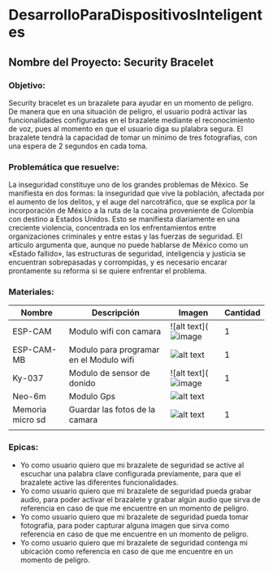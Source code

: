 # DesarrolloParaDispositivosInteligentes

## Nombre del Proyecto: Security Bracelet

### Objetivo:

Security bracelet es un brazalete para ayudar en un momento de peligro. De manera que en una situación de peligro, 
el usuario podrá activar las funcionalidades configuradas en el brazalete mediante el reconocimiento de voz, pues
al momento en que el usuario diga su plalabra segura. El brazalete tendrá la capacidad de tomar un minimo de tres 
fotografias, con una espera de 2 segundos en cada toma.




### Problemática que resuelve:

La inseguridad constituye uno de los grandes problemas de México. Se manifiesta en dos formas: la inseguridad que vive
la población, afectada por el aumento de los delitos, y el auge del narcotráfico, que se explica por la incorporación 
de México a la ruta de la cocaína proveniente de Colombia con destino a Estados Unidos. Esto se manifiesta diariamente 
en una creciente violencia, concentrada en los enfrentamientos entre organizaciones criminales y entre estas y las 
fuerzas de seguridad. El artículo argumenta que, aunque no puede hablarse de México como un «Estado fallido», las 
estructuras de seguridad, inteligencia y justicia se encuentran sobrepasadas y corrompidas, y es necesario encarar
prontamente su reforma si se quiere enfrentar el problema.


### Materiales:
| Nombre     | Descripción | Imagen | Cantidad|
| ---------- | ------ | --------| ------ |
| ESP-CAM    | Modulo wifi con camara | ![alt text](![image](https://user-images.githubusercontent.com/72763492/172965555-24fb2063-db13-46d2-b385-870ef3e863eb.png) | 1 |
| ESP-CAM-MB | Modulo para programar en el Modulo wifi | ![alt text](https://m.media-amazon.com/images/I/71tPi8Dn1hL._AC_SL1500_.jpg) |1 |
| Ky-037     | Modulo de sensor de donido | ![alt text](![image](https://user-images.githubusercontent.com/72763492/172965637-ffebedc3-8662-400f-9f1a-9cd37ebe0c5d.png) | 1 |
| Neo-6m     | Modulo Gps | ![alt text](https://encrypted-tbn2.gstatic.com/shopping?q=tbn:ANd9GcRfqi2PJ0tNBLSzyX_7u-lzNtm2CjN-2dTO5MmD2eGg3uD5kBU-AMJ5e6lcWyvewelaoiyw7vJl8Rsougr_ZvLb14qdcX2L) | |
| Memoria micro sd | Guardar las fotos de la camara | ![alt text](https://ddtech.mx/assets/uploads/52c4d24ef315d60532b169495a46caf5.jpg) | 1 |
|            | | | |



### Epicas:

*	Yo como usuario quiero que mi brazalete de seguridad se active al escuchar una palabra clave configurada previamente, para que el brazalete active las diferentes funcionalidades.
* Yo como usuario quiero que mi brazalete de seguridad pueda grabar audio, para poder activar el brazalete y grabar algún audio que sirva de referencia en caso de que me encuentre en un momento de peligro.
*	Yo como usuario quiero que mi brazalete de seguridad pueda tomar fotografía, para poder capturar alguna imagen que sirva como referencia en caso de que me encuentre en un momento de peligro.
*	Yo como usuario quiero que mi brazalete de seguridad contenga mi ubicación como referencia en caso de que me encuentre en un momento de peligro.
